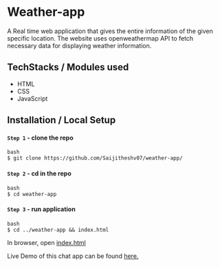 # Weather-app
A Real time web application that gives the entire information of the given specific location. The website uses openweathermap API to fetch necessary data for displaying
weather information.

## TechStacks / Modules used
- HTML
- CSS 
- JavaScript

## Installation / Local Setup

#### `Step 1` - clone the repo
```
bash
$ git clone https://github.com/Saijitheshv07/weather-app/

```

#### `Step 2` - cd in the repo
```
bash
$ cd weather-app
```

#### `Step 3` - run application
```
bash
$ cd ../weather-app && index.html
```

In browser, open [index.html](index.html)

Live Demo of this chat app can be found <a href="https://saijitheshv07.github.io/weather-app/">here. </a>
